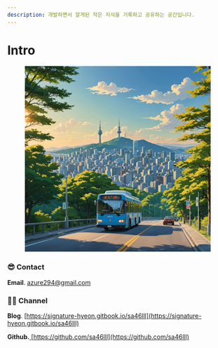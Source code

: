 ```yaml
---
description: 개발하면서 알게된 작은 지식을 기록하고 공유하는 공간입니다.
---
```


# Intro

<figure><img src=".gitbook/assets/07db9f04-1268-4df2-a16b-75cae2e03f56.jpg" alt=""><figcaption></figcaption></figure>

### 😎 Contact <a href="#contact" id="contact"></a>

**Email**. [azure294@gmail.com](mailto:azure294@gmail.com)

### 👨‍💻 Channel <a href="#channel" id="channel"></a>

**Blog**. [https://signature-hyeon.gitbook.io/sa46lll](https://signature-hyeon.gitbook.io/sa46lll)

**Github.**[ ](https://github.com/sa46lll)[https://github.com/sa46lll](https://github.com/sa46lll)
